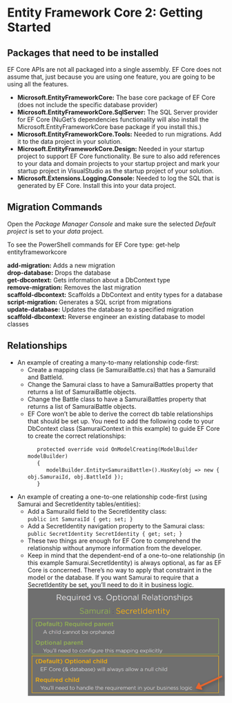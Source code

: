 # Entity Framework Core 2: Getting Started

## Packages that need to be installed

EF Core APIs are not all packaged into a single assembly. EF Core does not assume that, just because you are using one feature, you are going to be using all the features.

- **Microsoft.EntityFrameworkCore:** The base core package of EF Core (does not include the specific database provider)
- **Microsoft.EntityFrameworkCore.SqlServer:** The SQL Server provider for EF Core (NuGet’s dependencies functionality will also install the Microsoft.EntityFrameworkCore base package if you install this.)
- **Microsoft.EntityFrameworkCore.Tools:** Needed to run migrations. Add it to the data project in your solution.
- **Microsoft.EntityFrameworkCore.Design:** Needed in your startup project to support EF Core functionality. Be sure to also add references to your data and domain projects to your startup project and mark your startup project in VisualStudio as the startup project of your solution.
- **Microsoft.Extensions.Logging.Console:** Needed to log the SQL that is generated by EF Core. Install this into your data project.

## Migration Commands

Open the *Package Manager Console* and make sure the selected *Default project* is set to your *data* project.

To see the PowerShell commands for EF Core type:
get-help entityframeworkcore

**add-migration:** Adds a new migration<br/>
**drop-database:** Drops the database<br/>
**get-dbcontext:** Gets information about a DbContext type<br/>
**remove-migration:** Removes the last migration<br/>
**scaffold-dbcontext:** Scaffolds a DbContext and entity types for a database<br/>
**script-migration:** Generates a SQL script from migrations<br/>
**update-database:** Updates the database to a specified migration<br/>
**scaffold-dbcontext:** Reverse engineer an existing database to model classes

## Relationships

- An example of creating a many-to-many relationship code-first:
  - Create a mapping class (ie SamuraiBattle.cs) that has a SamuraiId and BattleId.
  - Change the Samurai class to have a SamuraiBattles property that returns a list of SamuraiBattle objects.
  - Change the Battle class to have a SamuraiBattles property that returns a list of SamuraiBattle objects.
  - EF Core won’t be able to derive the correct db table relationships that should be set up. You need to add the following code to your DbContext class (SamuraiContext in this example) to guide EF Core to create the correct relationships:<br/>
    ```
       protected override void OnModelCreating(ModelBuilder modelBuilder)
       {
          modelBuilder.Entity<SamuraiBattle>().HasKey(obj => new { obj.SamuraiId, obj.BattleId });
       }
    ```
 - An example of creating a one-to-one relationship code-first (using Samurai and SecretIdentity tables/entities):
   - Add a SamuraiId field to the SecretIdentity class:<br/>
     ```public int SamuraiId { get; set; }```
   - Add a SecretIdentity navigation property to the Samurai class:<br/>
     ```public SecretIdentity SecretIdentity { get; set; }```
   - These two things are enough for EF Core to comprehend the relationship without anymore information from the developer.
   - Keep in mind that the dependent-end of a one-to-one relationship (in this example Samurai.SecretIdentity) is always optional, as far as EF Core is concerned. There’s no way to apply that constraint in the model or the database. If you want Samurai to require that a SecretIdentity be set, you’ll need to do it in business logic.<br/>
     ![useful image](/assets/images/EntityFrameworkCore2GettingStarted/image01.png)
